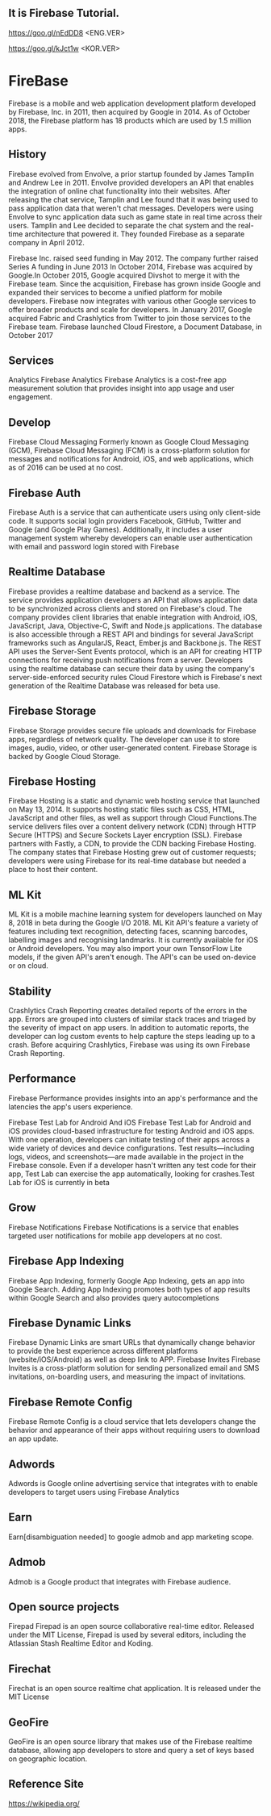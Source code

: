 <h2>It is Firebase Tutorial.</h2>

https://goo.gl/nEdDD8  <ENG.VER>

https://goo.gl/kJct1w  <KOR.VER>


# FireBase

Firebase is a mobile and web application development platform developed by Firebase, Inc. in 2011, then acquired by Google in 2014. As of October 2018, the Firebase platform has 18 products which are used by 1.5 million apps. 

<h2>History</h2>
Firebase evolved from Envolve, a prior startup founded by James Tamplin and Andrew Lee in 2011. Envolve provided developers an API that enables the integration of online chat functionality into their websites. After releasing the chat service, Tamplin and Lee found that it was being used to pass application data that weren't chat messages. Developers were using Envolve to sync application data such as game state in real time across their users. Tamplin and Lee decided to separate the chat system and the real-time architecture that powered it. They founded Firebase as a separate company in April 2012.

Firebase Inc. raised seed funding in May 2012. The company further raised Series A funding in June 2013 In October 2014, Firebase was acquired by Google.In October 2015, Google acquired Divshot to merge it with the Firebase team. Since the acquisition, Firebase has grown inside Google and expanded their services to become a unified platform for mobile developers. Firebase now integrates with various other Google services to offer broader products and scale for developers. In January 2017, Google acquired Fabric and Crashlytics from Twitter to join those services to the Firebase team. Firebase launched Cloud Firestore, a Document Database, in October 2017

<h2>Services</h2>
Analytics
Firebase Analytics
Firebase Analytics is a cost-free app measurement solution that provides insight into app usage and user engagement.

<h2>Develop</h2>
Firebase Cloud Messaging
Formerly known as Google Cloud Messaging (GCM), Firebase Cloud Messaging (FCM) is a cross-platform solution for messages and notifications for Android, iOS, and web applications, which as of 2016 can be used at no cost.

<h2>Firebase Auth</h2>
Firebase Auth is a service that can authenticate users using only client-side code. It supports social login providers Facebook, GitHub, Twitter and Google (and Google Play Games). Additionally, it includes a user management system whereby developers can enable user authentication with email and password login stored with Firebase

<h2>Realtime Database</h2>
Firebase provides a realtime database and backend as a service. The service provides application developers an API that allows application data to be synchronized across clients and stored on Firebase's cloud. The company provides client libraries that enable integration with Android, iOS, JavaScript, Java, Objective-C, Swift and Node.js applications. The database is also accessible through a REST API and bindings for several JavaScript frameworks such as AngularJS, React, Ember.js and Backbone.js. The REST API uses the Server-Sent Events protocol, which is an API for creating HTTP connections for receiving push notifications from a server. Developers using the realtime database can secure their data by using the company's server-side-enforced security rules Cloud Firestore which is Firebase's next generation of the Realtime Database was released for beta use.

<h2>Firebase Storage</h2>
Firebase Storage provides secure file uploads and downloads for Firebase apps, regardless of network quality. The developer can use it to store images, audio, video, or other user-generated content. Firebase Storage is backed by Google Cloud Storage.

<h2>Firebase Hosting</h2>
Firebase Hosting is a static and dynamic web hosting service that launched on May 13, 2014. It supports hosting static files such as CSS, HTML, JavaScript and other files, as well as support through Cloud Functions.The service delivers files over a content delivery network (CDN) through HTTP Secure (HTTPS) and Secure Sockets Layer encryption (SSL). Firebase partners with Fastly, a CDN, to provide the CDN backing Firebase Hosting. The company states that Firebase Hosting grew out of customer requests; developers were using Firebase for its real-time database but needed a place to host their content.

<h2>ML Kit</h2>

ML Kit is a mobile machine learning system for developers launched on May 8, 2018 in beta during the Google I/O 2018. ML Kit API's feature a variety of features including text recognition, detecting faces, scanning barcodes, labelling images and recognising landmarks. It is currently available for iOS or Android developers. You may also import your own TensorFlow Lite models, if the given API's aren't enough. The API's can be used on-device or on cloud.

<h2>Stability</h2>
Crashlytics
Crash Reporting creates detailed reports of the errors in the app. Errors are grouped into clusters of similar stack traces and triaged by the severity of impact on app users. In addition to automatic reports, the developer can log custom events to help capture the steps leading up to a crash. Before acquiring Crashlytics, Firebase was using its own Firebase Crash Reporting.

<h2>Performance</h2>
Firebase Performance provides insights into an app's performance and the latencies the app's users experience.

Firebase Test Lab for Android And iOS
Firebase Test Lab for Android and iOS provides cloud-based infrastructure for testing Android and iOS apps. With one operation, developers can initiate testing of their apps across a wide variety of devices and device configurations. Test results—including logs, videos, and screenshots—are made available in the project in the Firebase console. Even if a developer hasn't written any test code for their app, Test Lab can exercise the app automatically, looking for crashes.Test Lab for iOS is currently in beta

<h2>Grow</h2>
Firebase Notifications
Firebase Notifications is a service that enables targeted user notifications for mobile app developers at no cost.

<h2>Firebase App Indexing</h2>
Firebase App Indexing, formerly Google App Indexing, gets an app into Google Search. Adding App Indexing promotes both types of app results within Google Search and also provides query autocompletions

<h2>Firebase Dynamic Links</h2>
Firebase Dynamic Links are smart URLs that dynamically change behavior to provide the best experience across different platforms (website/iOS/Android) as well as deep link to APP.
Firebase Invites
Firebase Invites is a cross-platform solution for sending personalized email and SMS invitations, on-boarding users, and measuring the impact of invitations.

<h2>Firebase Remote Config</h2>
Firebase Remote Config is a cloud service that lets developers change the behavior and appearance of their apps without requiring users to download an app update.

<h2>Adwords</h2>
Adwords is Google online advertising service that integrates with to enable developers to target users using Firebase Analytics

<h2>Earn</h2>
Earn[disambiguation needed] to google admob and app marketing scope.

<h2>Admob</h2>
Admob is a Google product that integrates with Firebase audience.

<h2>Open source projects</h2>
Firepad
Firepad is an open source collaborative real-time editor. Released under the MIT License, Firepad is used by several editors, including the Atlassian Stash Realtime Editor and Koding.

<h2>Firechat</h2>
Firechat is an open source realtime chat application. It is released under the MIT License

<h2>GeoFire</h2>
GeoFire is an open source library that makes use of the Firebase realtime database, allowing app developers to store and query a set of keys based on geographic location.


<h2>Reference Site</h2>

https://wikipedia.org/
